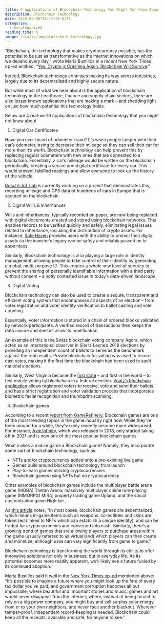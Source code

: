 ```yaml
---
title: 4 Applications of Blockchain Technology You Might Not Know About
description: Blockchain Technology
date: 2022-06-30T16:12:35.817Z
categories:
  - uncategorized
reading_time: 5
image: /static/img/blockchain-technology.jpg
---
```

“Blockchain, the technology that makes cryptocurrency possible, has the potential to be just as transformative as the internet innovations on which we depend every day,” wrote Maria Bustillos in a recent New York Times op-ed entitled, “[Yes, Crypto is Crashing Again. Blockchain Will Survive](https://www.nytimes.com/2022/06/16/opinion/crypto-terra-luna-blockchain.html).”



Indeed, Blockchain technology continues making its way across industries, largely due to its decentralized and highly secure nature. 



But while most of what we hear about is the application of blockchain technology in the healthcare, finance and supply chain sectors, there are also lesser known applications that are making a mark – and shedding light on just how much potential this technology holds. 



Below are 4 real-world applications of blockchain technology that you might not know about.



1. Digital Car Certificates



Have you ever heard of odometer fraud? It’s when people tamper with their car’s odometer, trying to decrease their mileage so they can sell their car for more than it’s worth. Blockchain technology can help prevent this by replacing regular odometers with new ones that are connected to a blockchain. Essentially, a car’s mileage would be written on the blockchain periodically, creating a secure and digital certificate for every car. This would prevent falsified readings and allow everyone to look up the history of the vehicle. 



[Bosch’s IoT Lab](https://www.iot-lab.ch/projects-bitcoinblockchain/odometer-on-the-blockchain/) is currently working on a project that demonstrates this, recording mileage and GPS data of hundreds of cars in Europe that is secured on the blockchain. 



2. Digital Wills & Inheritances



Wills and inheritances, typically recorded on paper, are now being replaced with digital documents created and stored using blockchain networks. This enables records to be verified quickly and safely, eliminating legal issues related to inheritance, including the distribution of crypto assets. For instance, [Safe Haven](https://safehaven.io/company/) provides users with the ability to protect their digital assets so the investor’s legacy can be safely and reliably passed on to appointees.



Similarly, Blockchain technology is also playing a large role in identity management, allowing people to take control of their identity by generating a global, multi-purpose ID. This creates a whole new level of security to prevent the sharing of personally identifiable information with a third party without consent – a hotly contested issue in today’s data-driven landscape. 



3. Digital Voting



Blockchain technology can also be used to create a secure, transparent and efficient voting system that encompasses all aspects of an election – from voter registration and voter identity verification to ballot casting and vote counting.



Essentially, voter information is stored in a chain of ordered blocks validated by network participants. A verified record of transactions then keeps the data secure and doesn’t allow its modification. 



An example of this is the Swiss blockchain voting company Agora, which acted as an international observer in Sierra Leone’s 2018 elections by providing an independent count of ballots to serve as the benchmark against the real results. Private blockchain for voting was used to record cast votes, making it the first time the blockchain had been used to audit national elections.



Similarly, West Virginia became the [first state](https://www.govtech.com/biz/west-virginia-becomes-first-state-to-test-mobile-voting-by-blockchain-in-a-federal-election.html) – and first in the world – to test mobile voting by blockchain in a federal election. [Voatz’s blockchain application](https://voatz.com/) allows registered voters to receive, vote and send their ballots, and has a strict registration and voter validation process that incorporates biometric facial recognition and thumbprint scanning.



4. Blockchain games



According to a recent [report from GameRefinery](https://venturebeat.com/2022/06/21/gamerefinery-analyzes-how-mobile-games-are-using-blockchain-tech/), Blockchain games are one of the most trending topics in the game industry right now. While they’ve been around for a while, they’ve only recently become more widespread. For instance, [Axie Infinity](https://axieinfinity.com/), which was released in 2018, only started taking off in 2021 and is now one of the most popular blockchain games.



What makes a mobile game a Blockchain game? Namely, they incorporate some sort of blockchain technology, such as: 



* NFTs and/or cryptocurrency added onto a pre-existing live game
* Games build around blockchain technology from launch
* Play-to-earn games utilizing cryptocurrencies
* Blockchain games using NFTs but no cryptocurrency



Other examples of blockchain games include the multiplayer battle arena game (MOBA) Thetan Arena; massively multiplayer online role-playing game (MMORPG) MIR4; property trading game Upland; and the social customization game Highrise. 



As [this article](https://venturebeat.com/2022/06/21/gamerefinery-analyzes-how-mobile-games-are-using-blockchain-tech/) notes, “In most cases, blockchain games are decentralized, which means in-game items such as weapons, collectibles and skins are tokenized (linked to NFTs which can establish a unique identity), and can be traded for cryptocurrencies and converted into cash. Similarly, there’s a growing trend of games that are allowing players to purchase areas within the game (usually referred to as virtual land) which players can then create and monetize, although uses can vary significantly from game to game.”



Blockchain technology is transforming the world through its ability to offer innovative solutions not only in business, but in everyday life. As its potential becomes more readily apparent, we’ll likely see a future fueled by its continued adoption.



Maria Bustillos said it well in the [New York Times op-ed](https://www.nytimes.com/2022/06/16/opinion/crypto-terra-luna-blockchain.html) mentioned above: “It’s possible to imagine a future where you might look up the fate of every tax dollar you’ve paid, and government corruption becomes all but impossible; where beautiful and important stories and music, games and art would never disappear from the internet; where, instead of being forced to rely on a big power company, you might buy and sell surplus solar energy from or to your own neighbors, and never face another blackout. Wherever tamper-proof, independent record-keeping is needed, Blockchain could keep all the receipts, available and safe, for anyone to see.”